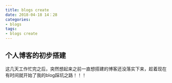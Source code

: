 ```yaml
---
title: blogs create
date: 2018-04-18 14：28
categories:
- blogs
tags:
- blogs create
---
```


## 个人博客的初步搭建
这几天工作忙完之后，突然想起来之前一直想搭建的博客还没落实下来，趁着现在有时间就开始了我的blog踩坑之路！！！

